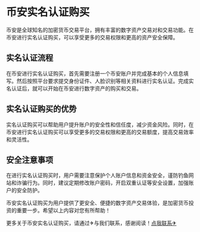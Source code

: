 # 币安实名认证购买

币安是全球知名的加密货币交易平台，拥有丰富的数字资产交易对和交易功能。在币安进行实名认证购买，可以享受更多的交易权限和更高的资产安全保障。

## 实名认证流程

在币安进行实名认证购买，首先需要注册一个币安账户并完成基本的个人信息填写。然后按照平台要求提交身份证件、人脸识别等相关资料进行实名认证。完成实名认证后，就可以开始在币安进行数字资产的购买和交易。

## 实名认证购买的优势

实名认证购买可以帮助用户提升账户的安全性和信任度，减少资金风险。同时，在币安进行实名认证购买可以享受更多的交易权限和更高的交易额度，提高交易效率和灵活性。

## 安全注意事项

在进行实名认证购买时，用户需要注意保护个人账户信息和资金安全，谨防钓鱼网站和诈骗行为。同时，建议定期修改账户密码，开启双重认证等安全设置，加强账户的安全防护。

币安实名认证购买为用户提供了更安全、便捷的数字资产交易体验，是加密货币投资的重要一步。希望以上内容对您有所帮助！

更多关于币安实名认证购买，请通过✈与我们联系，感谢阅读！[点我联系✈](https://ai.G208.com)